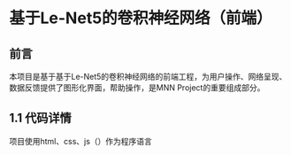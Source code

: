 # 基于Le-Net5的卷积神经网络（前端）

## 前言

本项目是基于基于Le-Net5的卷积神经网络的前端工程，为用户操作、网络呈现、数据反馈提供了图形化界面，帮助操作，是MNN Project的重要组成部分。

## 1.1 代码详情

项目使用html、css、js（）作为程序语言